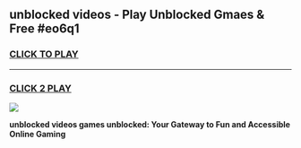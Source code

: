 
## unblocked videos - Play Unblocked Gmaes & Free #eo6q1
<h3>
<a href="https://news.freeplayer.one?title=unblocked_videos&ref=03M">CLICK TO PLAY</a></h3>
<hr>

<h3>
<a href="https://news.freeplayer.one?title=unblocked_videos&ref=03M">CLICK 2 PLAY</a>
  
</h3>

<a href="https://news.freeplayer.one?title=unblocked_videos&ref=03M"><img src="https://clearcache.store/games.png"></a>


**unblocked videos games unblocked: Your Gateway to Fun and Accessible Online Gaming**
